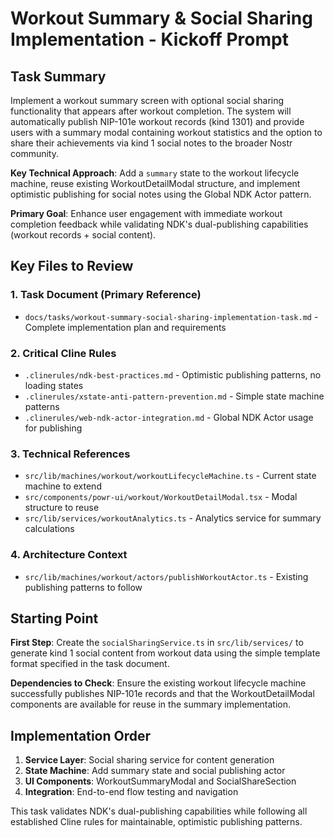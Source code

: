 # Workout Summary & Social Sharing Implementation - Kickoff Prompt

## Task Summary
Implement a workout summary screen with optional social sharing functionality that appears after workout completion. The system will automatically publish NIP-101e workout records (kind 1301) and provide users with a summary modal containing workout statistics and the option to share their achievements via kind 1 social notes to the broader Nostr community.

**Key Technical Approach**: Add a `summary` state to the workout lifecycle machine, reuse existing WorkoutDetailModal structure, and implement optimistic publishing for social notes using the Global NDK Actor pattern.

**Primary Goal**: Enhance user engagement with immediate workout completion feedback while validating NDK's dual-publishing capabilities (workout records + social content).

## Key Files to Review

### 1. Task Document (Primary Reference)
- `docs/tasks/workout-summary-social-sharing-implementation-task.md` - Complete implementation plan and requirements

### 2. Critical Cline Rules
- `.clinerules/ndk-best-practices.md` - Optimistic publishing patterns, no loading states
- `.clinerules/xstate-anti-pattern-prevention.md` - Simple state machine patterns
- `.clinerules/web-ndk-actor-integration.md` - Global NDK Actor usage for publishing

### 3. Technical References
- `src/lib/machines/workout/workoutLifecycleMachine.ts` - Current state machine to extend
- `src/components/powr-ui/workout/WorkoutDetailModal.tsx` - Modal structure to reuse
- `src/lib/services/workoutAnalytics.ts` - Analytics service for summary calculations

### 4. Architecture Context
- `src/lib/machines/workout/actors/publishWorkoutActor.ts` - Existing publishing patterns to follow

## Starting Point

**First Step**: Create the `socialSharingService.ts` in `src/lib/services/` to generate kind 1 social content from workout data using the simple template format specified in the task document.

**Dependencies to Check**: Ensure the existing workout lifecycle machine successfully publishes NIP-101e records and that the WorkoutDetailModal components are available for reuse in the summary implementation.

## Implementation Order
1. **Service Layer**: Social sharing service for content generation
2. **State Machine**: Add summary state and social publishing actor
3. **UI Components**: WorkoutSummaryModal and SocialShareSection
4. **Integration**: End-to-end flow testing and navigation

This task validates NDK's dual-publishing capabilities while following all established Cline rules for maintainable, optimistic publishing patterns.
